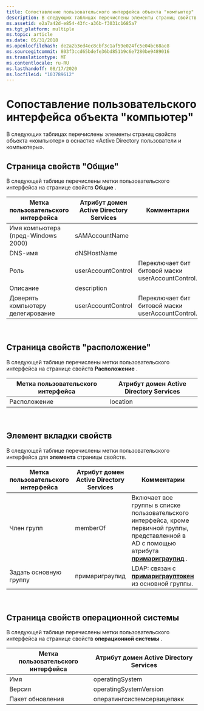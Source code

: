 ```yaml
---
title: Сопоставление пользовательского интерфейса объекта "компьютер"
description: В следующих таблицах перечислены элементы страниц свойств объекта «компьютер» в оснастке «Active Directory пользователи и компьютеры».
ms.assetid: e2a7a42d-e854-43fc-a36b-f3031c1685a7
ms.tgt_platform: multiple
ms.topic: article
ms.date: 05/31/2018
ms.openlocfilehash: de2a2b3ed4ec8cbf3c1af59e024fc5e04bc68ae8
ms.sourcegitcommit: 803f3ccd65bdefe36bd851b9c6e7280be9489016
ms.translationtype: MT
ms.contentlocale: ru-RU
ms.lasthandoff: 08/17/2020
ms.locfileid: "103789612"
---
```

# <a name="computer-object-user-interface-mapping"></a>Сопоставление пользовательского интерфейса объекта "компьютер"

В следующих таблицах перечислены элементы страниц свойств объекта «компьютер» в оснастке «Active Directory пользователи и компьютеры».

## <a name="general-property-sheet"></a>Страница свойств "Общие"

В следующей таблице перечислены метки пользовательского интерфейса на странице свойств **Общие** .



| Метка пользовательского интерфейса                         | Атрибут домен Active Directory Services | Комментарии                                         |
|----------------------------------|--------------------------------------------|--------------------------------------------------|
| Имя компьютера (пред-Windows 2000) | sAMAccountName                             |                                                  |
| DNS-имя                         | dNSHostName                                |                                                  |
| Роль                             | userAccountControl                         | Переключает бит битовой маски userAccountControl. |
| Описание                      | description                                |                                                  |
| Доверять компьютеру делегирование    | userAccountControl                         | Переключает бит битовой маски userAccountControl. |



 

## <a name="location-property-sheet"></a>Страница свойств "расположение"

В следующей таблице перечислены метки пользовательского интерфейса на странице свойств **Расположение** .



| Метка пользовательского интерфейса | Атрибут домен Active Directory Services |
|----------|--------------------------------------------|
| Расположение | location                                   |



 

## <a name="member-of-property-sheet"></a>Элемент вкладки свойств

В следующей таблице перечислены метки пользовательского интерфейса для **элемента** страницы свойств.



| Метка пользовательского интерфейса          | Атрибут домен Active Directory Services | Комментарии                                                                                                                                                                   |
|-------------------|--------------------------------------------|----------------------------------------------------------------------------------------------------------------------------------------------------------------------------|
| Член групп         | memberOf                                   | Включает все группы в списке пользовательского интерфейса, кроме первичной группы, представленной в AD с помощью атрибута [**примариграупид**](/windows/desktop/ADSchema/a-primarygroupid) . |
| Задать основную группу | примариграупид                             | LDAP: связан с [**примариграуптокен**](/windows/desktop/ADSchema/a-primarygrouptoken) из основной группы.                                                                                  |



 

## <a name="operating-system-property-sheet"></a>Страница свойств операционной системы

В следующей таблице перечислены метки пользовательского интерфейса на странице свойств **операционной системы** .



| Метка пользовательского интерфейса     | Атрибут домен Active Directory Services |
|--------------|--------------------------------------------|
| Имя         | operatingSystem                            |
| Версия      | operatingSystemVersion                     |
| Пакет обновления | оператингсистемсервицепакк                 |



 

 

 